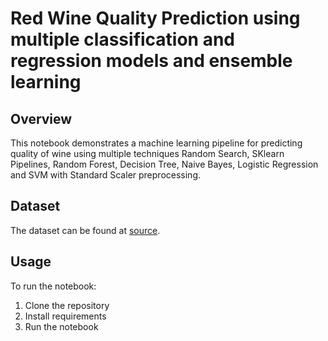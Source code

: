 # Red Wine Quality Prediction using multiple classification and regression models and ensemble learning

## Overview

This notebook demonstrates a machine learning pipeline for predicting quality of wine using multiple techniques Random Search, SKlearn Pipelines, Random Forest, Decision Tree, Naive Bayes, Logistic Regression and SVM with Standard Scaler preprocessing.

## Dataset

The dataset can be found at [source](https://www.kaggle.com/datasets/uciml/red-wine-quality-cortez-et-al-2009/data).

## Usage

To run the notebook:

1. Clone the repository
2. Install requirements
3. Run the notebook

